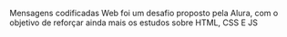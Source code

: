 Mensagens codificadas Web foi um desafio proposto pela Alura, 
com o objetivo de reforçar ainda mais os estudos sobre HTML, CSS E JS
